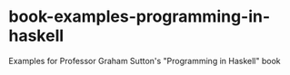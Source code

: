 # book-examples-programming-in-haskell
Examples for Professor Graham Sutton's "Programming in Haskell" book
